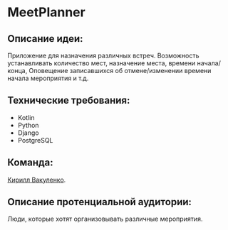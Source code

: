 # MeetPlanner

## Описание идеи: ##
Приложение для назначения различных встреч. Возможность устанавливать количество мест, назначение места, времени начала/конца,
Оповещение записавшихся об отмене/изменении времени начала мероприятия и т.д.

## Технические требования: ##
* Kotlin
* Python
* Django
* PostgreSQL
  
## Команда: ##
[Кирилл Вакуленко](https://github.com/Wakula/).
  
## Описание протенциальной аудитории: ##
Люди, которые хотят организовывать различные мероприятия.
